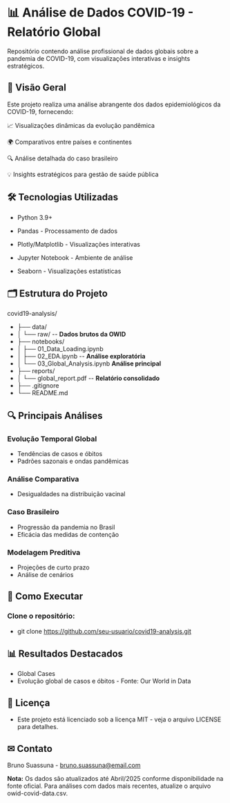 # 📊 Análise de Dados COVID-19 - Relatório Global

Repositório contendo análise profissional de dados globais sobre a pandemia de COVID-19, com visualizações interativas e insights estratégicos.

## 📌 Visão Geral
Este projeto realiza uma análise abrangente dos dados epidemiológicos da COVID-19, fornecendo:

📈 Visualizações dinâmicas da evolução pandêmica

🌍 Comparativos entre países e continentes

🔍 Análise detalhada do caso brasileiro

💡 Insights estratégicos para gestão de saúde pública

## 🛠 Tecnologias Utilizadas
- Python 3.9+

- Pandas - Processamento de dados

- Plotly/Matplotlib - Visualizações interativas

- Jupyter Notebook - Ambiente de análise

- Seaborn - Visualizações estatísticas

## 🗂 Estrutura do Projeto

covid19-analysis/
- ├── data/
- │   └── raw/            --      **Dados brutos da OWID**
- ├── notebooks/
- │   ├── 01_Data_Loading.ipynb
- │   ├── 02_EDA.ipynb      --    **Análise exploratória**
- │   └── 03_Global_Analysis.ipynb   **Análise principal**
- ├── reports/
- │   └── global_report.pdf  --   **Relatório consolidado**
- ├── .gitignore
- └── README.md

## 🔍 Principais Análises
### Evolução Temporal Global

- Tendências de casos e óbitos
- Padrões sazonais e ondas pandêmicas

### Análise Comparativa

- Desigualdades na distribuição vacinal
  
### Caso Brasileiro
- Progressão da pandemia no Brasil
- Eficácia das medidas de contenção

### Modelagem Preditiva

- Projeções de curto prazo
- Análise de cenários

## 🚀 Como Executar
### Clone o repositório:
- git clone https://github.com/seu-usuario/covid19-analysis.git

## 📊 Resultados Destacados
- Global Cases
- Evolução global de casos e óbitos - Fonte: Our World in Data

## 📄 Licença
- Este projeto está licenciado sob a licença MIT - veja o arquivo LICENSE para detalhes.

## ✉ Contato
Bruno Suassuna - bruno.suassuna@email.com


**Nota:** Os dados são atualizados até Abril/2025 conforme disponibilidade na fonte oficial. Para análises com dados mais recentes, atualize o arquivo owid-covid-data.csv.

